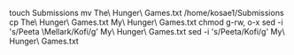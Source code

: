 
touch Submissions 
mv The\ Hunger\ Games.txt /home/kosae1/Submissions
cp The\ Hunger\ Games.txt My\ Hunger\ Games.txt
chmod g-rw, o-x
sed -i 's/Peeta \Mellark/Kofi/g' My\ Hunger\ Games.txt
sed -i 's/Peeta/Kofi/g' My\ Hunger\ Games.txt





